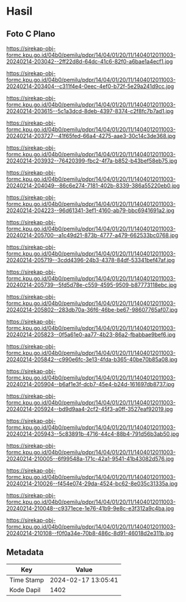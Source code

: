 # Hasil

## Foto C Plano

https://sirekap-obj-formc.kpu.go.id/04b0/pemilu/pdpr/14/04/01/20/11/1404012011003-20240214-203042--2ff22d8d-64dc-41c6-82f0-a6bae1a4ecf1.jpg

https://sirekap-obj-formc.kpu.go.id/04b0/pemilu/pdpr/14/04/01/20/11/1404012011003-20240214-203404--c311f4e4-0eec-4ef0-b72f-5e29a241d9cc.jpg

https://sirekap-obj-formc.kpu.go.id/04b0/pemilu/pdpr/14/04/01/20/11/1404012011003-20240214-203615--5c1a3dcd-8deb-4397-8374-c2f8fc7b7ad1.jpg

https://sirekap-obj-formc.kpu.go.id/04b0/pemilu/pdpr/14/04/01/20/11/1404012011003-20240214-203727--41f65fed-66a4-4275-aae3-30c14c3de368.jpg

https://sirekap-obj-formc.kpu.go.id/04b0/pemilu/pdpr/14/04/01/20/11/1404012011003-20240214-203932--76420399-fbc2-4f7a-b852-b43bef58eb75.jpg

https://sirekap-obj-formc.kpu.go.id/04b0/pemilu/pdpr/14/04/01/20/11/1404012011003-20240214-204049--86c6e274-7181-402b-8339-386a55220eb0.jpg

https://sirekap-obj-formc.kpu.go.id/04b0/pemilu/pdpr/14/04/01/20/11/1404012011003-20240214-204223--96d61341-3ef1-4160-ab79-bbc6941691a2.jpg

https://sirekap-obj-formc.kpu.go.id/04b0/pemilu/pdpr/14/04/01/20/11/1404012011003-20240214-205700--a1c49d21-873b-4777-a479-662533bc0768.jpg

https://sirekap-obj-formc.kpu.go.id/04b0/pemilu/pdpr/14/04/01/20/11/1404012011003-20240214-205719--3cdd4396-24b3-4378-84df-53341bef47af.jpg

https://sirekap-obj-formc.kpu.go.id/04b0/pemilu/pdpr/14/04/01/20/11/1404012011003-20240214-205739--5fd5d78e-c559-4595-9509-b87773118ebc.jpg

https://sirekap-obj-formc.kpu.go.id/04b0/pemilu/pdpr/14/04/01/20/11/1404012011003-20240214-205802--283db70a-36f6-46be-be67-98607765af07.jpg

https://sirekap-obj-formc.kpu.go.id/04b0/pemilu/pdpr/14/04/01/20/11/1404012011003-20240214-205823--0f5a61e0-aa77-4b23-86a2-fbabbae9bef6.jpg

https://sirekap-obj-formc.kpu.go.id/04b0/pemilu/pdpr/14/04/01/20/11/1404012011003-20240214-205842--c990e6fc-3e13-4fda-b365-40be70b85a08.jpg

https://sirekap-obj-formc.kpu.go.id/04b0/pemilu/pdpr/14/04/01/20/11/1404012011003-20240214-205904--b6af1e3f-dcb7-45e4-b24d-161697db8737.jpg

https://sirekap-obj-formc.kpu.go.id/04b0/pemilu/pdpr/14/04/01/20/11/1404012011003-20240214-205924--bd9d9aa4-2cf2-45f3-a0ff-3527eaf92019.jpg

https://sirekap-obj-formc.kpu.go.id/04b0/pemilu/pdpr/14/04/01/20/11/1404012011003-20240214-205943--5c83891b-4716-44c4-88b4-791d56b3ab50.jpg

https://sirekap-obj-formc.kpu.go.id/04b0/pemilu/pdpr/14/04/01/20/11/1404012011003-20240214-210005--6f99548a-171c-42a1-9541-41b43082d576.jpg

https://sirekap-obj-formc.kpu.go.id/04b0/pemilu/pdpr/14/04/01/20/11/1404012011003-20240214-210026--f454e074-29da-4524-bc62-8e035c31335a.jpg

https://sirekap-obj-formc.kpu.go.id/04b0/pemilu/pdpr/14/04/01/20/11/1404012011003-20240214-210048--c9371ece-1e76-41b9-9e8c-e3f312a9c4ba.jpg

https://sirekap-obj-formc.kpu.go.id/04b0/pemilu/pdpr/14/04/01/20/11/1404012011003-20240214-210108--f0f0a34e-70b8-486c-8d91-46018d2e311b.jpg


## Metadata

| Key        | Value               |
| ---------- | ------------------- |
| Time Stamp | 2024-02-17 13:05:41 |
| Kode Dapil | 1402                |




